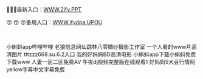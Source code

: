 <p>
	🍿🍿🍿最新入口：<a href="http://www.baidu.com/link?url=6MA2SWnO3Raqke39an_0PUxosM6ZrUGzi1BN9tNnlPW&wd">WWW.2ify.PPT</a> 
	<p>
		😙
😙
😙备用入口：<a href="http://www.baidu.com/link?url=6MA2SWnO3Raqke39an_0PUxosM6ZrUGzi1BN9tNnlPW&wd">WWW.ifydpa.UPOU</a> 
	</p>
	<p>
		<br />
	</p>
	<p>
		小蝌蚪app哔哩哔哩
老狼信息网仙踪林八零婚纱摄影工作室
一个人看的www片高清图片
tttzzz668.su.6.2入口
我的好妈妈BD高清电影
小蝌蚪app下载小蝌蚪免费下载www
人妻一区二区免费AV
午夜dj视频完整版在线观看1
好妈妈5大豆行情网
yellow字幕中文字幕免费
	</p>
